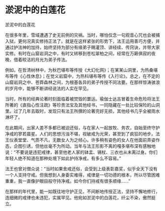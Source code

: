 # 淤泥中的白莲花

淤泥中的白莲花

在很多年里，雪域遭遇了史无前例的灾祸。当时，哪怕仅念一句观音心咒也会被捕入狱，更何况真实修持正法了。就是在这样紧张的形势下，法王运用善巧方便，并通过护法神的加持，始终坚持为部分有缘弟子赐灌顶、讲经续、传窍诀，并带大家实修。有时在山窟岩洞之中，有时又转移到苍松翠柏之间，经常在万籁俱寂的夜晚，借着皎洁的月光为弟子传法。

例如，在哲清树林中，为秋巴堪布等传授《大幻化网》；在某某山洞里，为热桑堪布等传《心性休息》；在觉义岩窟中，为热科堪布等传《入行论》。总之，在不定的山窟岩洞之中、苍莽森林之间，为根基各异的弟子传授不同法要。在那样惊涛骇浪的岁月中，能够不断讲经说法的人实在罕见。

当时，所有的经典论著时刻面临着被焚毁的噩运。瑜伽士达吉冒着生命危险将法王所著的《直指心性注疏》等珍贵法宝及其他经书，一同隐藏在一处比较保险的山洞里。过了几年去取时，发现只有法王所撰的论著完好无损，其他经书几乎全被雨水淋坏了。

在此期间，出家人差不多都已被迫还俗，与在家人一起放牧、务农，自始至终守护净戒的寥若晨星。人们的思想污浊不堪，视破戒为光荣，甚至到了疯狂的地步。法王仪表堂堂、气质不凡，无数女人为之倾心。许多稍有姿色的女人在他面前弄姿作态，企图引诱，但他丝毫不为所动。当年与法王形影不离的嘎多堪布深有感触地说：“不要说是违犯戒律，甚至他老人家的钵盂、锡杖、三衣也从未离过身。你们年轻人绝不知道在那种处境下如此护持净戒，有多么不容易。”

法王也曾对僧众说：“当时如果舍戒还俗，会受到上级表彰嘉奖，似乎全天下没有一个人支持守戒。但我想到人身委实难得，戒律是一切功德的根本，所以尽管困难重重，我一直像护眼目般守持净戒。如今你们持戒有很多顺缘……”

在那样的年代里，能一如既往地守护正见，不间断地传授正法，坚持不懈地修行，连细微的戒律也未违犯，实属罕见。他宛如淤泥中的白莲花，纤尘不染，傲然挺立。

